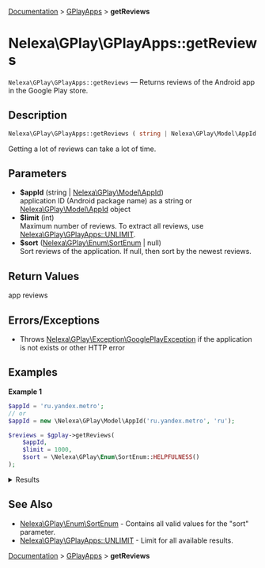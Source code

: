 [Documentation](../../README.md) > [GPlayApps](README.md) > **getReviews**

# Nelexa\GPlay\GPlayApps::getReviews
`Nelexa\GPlay\GPlayApps::getReviews` — Returns reviews of the Android app in the Google Play store.

## Description
```php
Nelexa\GPlay\GPlayApps::getReviews ( string | Nelexa\GPlay\Model\AppId $appId [, int $limit = 100 ] [, Nelexa\GPlay\Enum\SortEnum | null $sort = null ] ) : Nelexa\GPlay\Model\Review[]
```
Getting a lot of reviews can take a lot of time.

## Parameters
* **$appId** (string | [Nelexa\GPlay\Model\AppId](../AppId/README.md))  
application ID (Android package name) as
a string or [Nelexa\GPlay\Model\AppId](../AppId/README.md) object
* **$limit** (int)  
Maximum number of reviews. To extract all
reviews, use [Nelexa\GPlay\GPlayApps::UNLIMIT](README.md#predefined-constants).
* **$sort** ([Nelexa\GPlay\Enum\SortEnum](../SortEnum/README.md) | null)  
Sort reviews of the application.
If null, then sort by the newest reviews.

## Return Values
app reviews


## Errors/Exceptions
* Throws [Nelexa\GPlay\Exception\GooglePlayException](../GooglePlayException/README.md) if the application is not exists or other HTTP error
## Examples
**Example 1**
```php
$appId = 'ru.yandex.metro';
// or
$appId = new \Nelexa\GPlay\Model\AppId('ru.yandex.metro', 'ru');

$reviews = $gplay->getReviews(
    $appId,
    $limit = 1000,
    $sort = \Nelexa\GPlay\Enum\SortEnum::HELPFULNESS()
);
```
<details>
  <summary>Results</summary>

```php
array:1000 [
    0 => class Nelexa\GPlay\Model\Review {
      -getId(): string: "gp:AOqpTOGMQH49VsMM5PMKe-d6SYrxGzo-sFQ9Apr2Q0ROtv1rx8BidV3yU5pz9WKf3sJnHZ4tzAoBmembGkyaUNY"
      -getUrl(): mixed: ""
      -getUserName(): string: "Анатолий Котеленец"
      -getText(): string: "Отличное приложение. Теперь написанно сколько будет на такси стоить ))) Люди пишут по поводу GPS навигации со одной стороны это было бы отлично. С дру…"
      -getAvatar(): Nelexa\GPlay\Model\GoogleImage: {
        -__toString(): string: "https://play-lh.googleusercontent.com/a-/AOh14Gg2Yaj5bSn60zXWgPouzpVkbzDZvyHaNJR8Uwm1lw=s64"
        -getUrl(): string: "https://play-lh.googleusercontent.com/a-/AOh14Gg2Yaj5bSn60zXWgPouzpVkbzDZvyHaNJR8Uwm1lw=s64"
        -getOriginalSizeUrl(): string: "https://play-lh.googleusercontent.com/a-/AOh14Gg2Yaj5bSn60zXWgPouzpVkbzDZvyHaNJR8Uwm1lw=s0"
        -getBinaryImageContent(): string: …
      }
      -getDate(): ?DateTimeInterface: @1653108314 {
        date: 2022-05-21T04:45:14+00:00
      }
      -getScore(): int: 5
      -getCountLikes(): int: 50
      -getReply(): ?Nelexa\GPlay\Model\ReplyReview: {
        -getDate(): DateTimeInterface: @1653293986 {
          date: 2022-05-23T08:19:46+00:00
        }
        -getText(): string: "Анатолий, спасибо, что пользуетесь сервисами Яндекса! Мы очень ценим ваше доверие и рады, что приложение оказалось полезным для вас."
        -asArray(): array: …
        -jsonSerialize(): array: …
      }
      -getAppVersion(): ?string: "3.6.4"
      -asArray(): array: …
      -jsonSerialize(): array: …
    }
    1 => class Nelexa\GPlay\Model\Review {
      -getId(): string: "gp:AOqpTOENZ-EPam3izLvzWuxR2PkIVfqVoQv8OOyCNwz76SssaO5XDXNJKhDMEcRIlY1wqm-gklLbCtVnRclmeUU"
      -getUrl(): mixed: ""
      -getUserName(): string: "Сергей"
      -getText(): string: "Реклама в схеме метро, которая закрывает саму схему и которую нельзя отключить - это изобретение садиста. Re: Стараетесь, чтобы было ненавязчиво? А ес…"
      -getAvatar(): Nelexa\GPlay\Model\GoogleImage: {
        -__toString(): string: "https://play-lh.googleusercontent.com/a-/AOh14Gg7TaltJFqmYQfvOZW9sjEIegbuBFBlBb_PMP2hSg=s64"
        -getUrl(): string: "https://play-lh.googleusercontent.com/a-/AOh14Gg7TaltJFqmYQfvOZW9sjEIegbuBFBlBb_PMP2hSg=s64"
        -getOriginalSizeUrl(): string: "https://play-lh.googleusercontent.com/a-/AOh14Gg7TaltJFqmYQfvOZW9sjEIegbuBFBlBb_PMP2hSg=s0"
        -getBinaryImageContent(): string: …
      }
      -getDate(): ?DateTimeInterface: @1652507283 {
        date: 2022-05-14T05:48:03+00:00
      }
      -getScore(): int: 1
      -getCountLikes(): int: 80
      -getReply(): ?Nelexa\GPlay\Model\ReplyReview: {
        -getDate(): DateTimeInterface: @1652677566 {
          date: 2022-05-16T05:06:06+00:00
        }
        -getText(): string: "Сергей, понимаем, что подобное поведение приложения вас расстраивает. Действительно, сейчас в Яндекс Метро нет возможности отключить рекламу. Мы внима…"
        -asArray(): array: …
        -jsonSerialize(): array: …
      }
      -getAppVersion(): ?string: "3.6.4"
      -asArray(): array: …
      -jsonSerialize(): array: …
    }
    …
  ]
```

</details>

## See Also
* [Nelexa\GPlay\Enum\SortEnum](../SortEnum/README.md) - Contains all valid values for the "sort" parameter.
* [Nelexa\GPlay\GPlayApps::UNLIMIT](README.md#predefined-constants) - Limit for all available results.

[Documentation](../../README.md) > [GPlayApps](README.md) > **getReviews**

